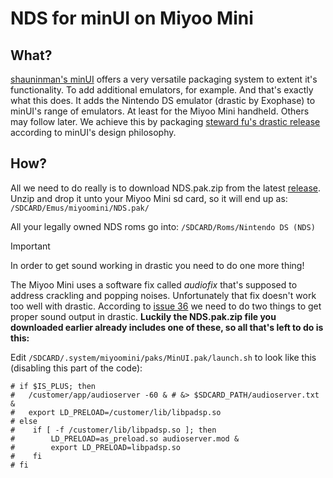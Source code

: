 # NDS for minUI on Miyoo Mini

## What?

[shauninman's minUI](https://github.com/shauninman/MinUI) offers a very versatile packaging system to extent it's functionality. To add additional emulators, for example. And that's exactly what this does. It adds the Nintendo DS emulator (drastic by Exophase) to minUI's range of emulators. At least for the Miyoo Mini handheld. Others may follow later.
We achieve this by packaging [steward fu's drastic release](https://github.com/steward-fu/nds) according to minUI's design philosophy.

## How?

All we need to do really is to download NDS.pak.zip from the latest [release](https://github.com/dleicht/nds_minui/releases). Unzip and drop it unto your Miyoo Mini sd card, so it will end up as:
`/SDCARD/Emus/miyoomini/NDS.pak/`

All your legally owned NDS roms go into: `/SDCARD/Roms/Nintendo DS (NDS)`

> [!IMPORTANT]
> In order to get sound working in drastic you need to do one more thing!

The Miyoo Mini uses a software fix called *audiofix* that's supposed to address crackling and popping noises. Unfortunately that fix doesn't work too well with drastic. According to [issue 36](https://github.com/steward-fu/nds/issues/36) we need to do two things to get proper sound output in drastic. **Luckily the NDS.pak.zip file you downloaded earlier already includes one of these, so all that's left to do is this:**

Edit `/SDCARD/.system/miyoomini/paks/MinUI.pak/launch.sh` to look like this (disabling this part of the code):
```
# if $IS_PLUS; then
# 	/customer/app/audioserver -60 & # &> $SDCARD_PATH/audioserver.txt &
# 	export LD_PRELOAD=/customer/lib/libpadsp.so
# else
#	 if [ -f /customer/lib/libpadsp.so ]; then
#	     LD_PRELOAD=as_preload.so audioserver.mod &
#	     export LD_PRELOAD=libpadsp.so
#	 fi
# fi
```

